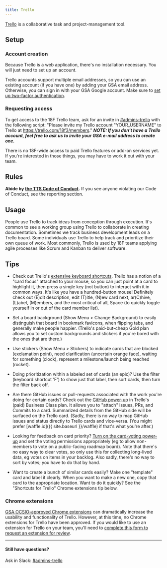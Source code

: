```yaml
---
title: Trello
---
```


[Trello](https://trello.com/18f3/) is a collaborative task and project-management tool.

## Setup

### Account creation

Because Trello is a web application, there's no installation necessary. You will just need to set up an account.

Trello accounts support multiple email addresses, so you can use an existing account (if you have one) by adding your GSA email address. Otherwise, you can sign in with your GSA Google account. Make sure to [set up two-factor authentication](https://trello.com/2fa).

### Requesting access

To get access to the 18F Trello team, ask for an invite in [#admins-trello](https://gsa-tts.slack.com/messages/admins-trello) with the following script: "Please invite my Trello account "YOUR_USERNAME" to Trello at https://trello.com/18f3/members." ***NOTE: If you don't have a Trello account, feel free to ask us to invite your GSA e-mail address to create one.***

There is no 18F-wide access to paid Trello features or add-on services yet. If you're interested in those things, you may have to work it out with your team.

## Rules

**Abide by [the TTS Code of Conduct](/code-of-conduct).**  If you see anyone violating our Code of Conduct, see the reporting section.

## Usage

People use Trello to track ideas from conception through execution. It's common to see a working group using Trello to collaborate in creating documentation. Sometimes we track business development leads on a Trello board. Some individuals use Trello to help track and prioritize their own queue of work. Most commonly, Trello is used by 18F teams applying agile processes like Scrum and Kanban to deliver software.

## Tips

- Check out Trello's [extensive keyboard shortcuts](https://trello.com/shortcuts). Trello has a notion of a "card focus" attached to your mouse, so you can just point at a card to highlight it, then press a single key (not button) to interact with it in common ways. It's like you have a hundred-button mouse! Definitely check out (E)dit description, edit (T)itle, (N)ew card next, ar(C)hive, (L)abel, (M)embers, and the most critical of all, Space (to quickly toggle yourself in or out of the card member list).

- Set a board background (Show Menu > Change Background) to easily distinguish that board in bookmark favicons, when flipping tabs, and generally make people happier. (Trello's paid-but-cheap Gold plan allows you to set custom backgrounds and stickers if you're bored with the ones that are there.)

- Use stickers (Show Menu > Stickers) to indicate cards that are blocked (exclamation point), need clarification (uncertain orange face), waiting for something (clock), represent a milestone/launch being reached (rocket).

- Doing prioritization within a labeled set of cards (an epic)? Use the filter (keyboard shortcut 'F') to show just that label, then sort cards, then turn the filter back off.

- Are there GitHub issues or pull-requests associated with the work you're doing for certain cards? Check out the [GitHub power-up](http://blog.trello.com/github-and-trello-integrate-your-commits/) in Trello's (paid) Business Class plan. It allows you to "attach" Issues, PRs, and Commits to a card. Summarized details from the GitHub side will be surfaced on the Trello card. (Sadly, there is no way to map GitHub issues and status directly to Trello cards and vice-versa. (You might prefer [waffle.io]({{ site.baseurl }}/waffle) if that's what you're after.)

- Looking for feedback on card priority? [Turn on the card-voting power-up](http://help.trello.com/article/788-voting-on-cards) and set the voting permissions appropriately (eg to allow non-members to vote on a public-facing roadmap board). Note that there's no easy way to clear votes, so only use this for collecting long-lived data, eg votes on items in your backlog. Also sadly, there's no way to sort by votes; you have to do that by hand.

- Want to create a bunch of similar cards easily? Make one "template" card and label it clearly. When you want to make a new one, copy that card to the appropriate location. Want to do it quickly? See the "Shortcuts for Trello" Chrome extensions tip below.

### Chrome extensions

[GSA OCSIO-approved Chrome extensions](https://docs.google.com/spreadsheets/d/178_jEmJgfjbIF4GCKPn0iSPrln-4B3AWBSxq3ivnW4Y/pub) can dramatically increase the usability and functionality of Trello. 
However, at this time, no Chrome extensions for Trello have been approved. If you would like to use an extension for Trello on your team, you'll need to [complete this form to request an extension for review](https://docs.google.com/a/gsa.gov/forms/d/e/1FAIpQLSeviBt7bnriQz3iQRn1dUyg-8KUR7jRgG5eJbc7nHxa1D_ciw/viewform?pli=1).


---

#### Still have questions?

Ask in Slack: [#admins-trello](https://gsa-tts.slack.com/messages/admins-trello/)
